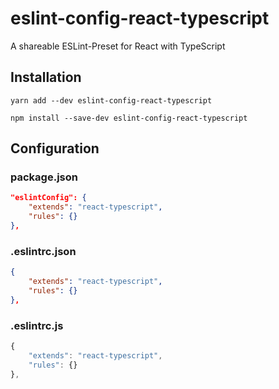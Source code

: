 # eslint-config-react-typescript

A shareable ESLint-Preset for React with TypeScript

## Installation

`yarn add --dev eslint-config-react-typescript`

`npm install --save-dev eslint-config-react-typescript`

## Configuration

### package.json

```json
"eslintConfig": {
    "extends": "react-typescript",
    "rules": {}
},
```

### .eslintrc.json

```json
{
    "extends": "react-typescript",
    "rules": {}
},
```

### .eslintrc.js

```js
{
    "extends": "react-typescript",
    "rules": {}
},
```
